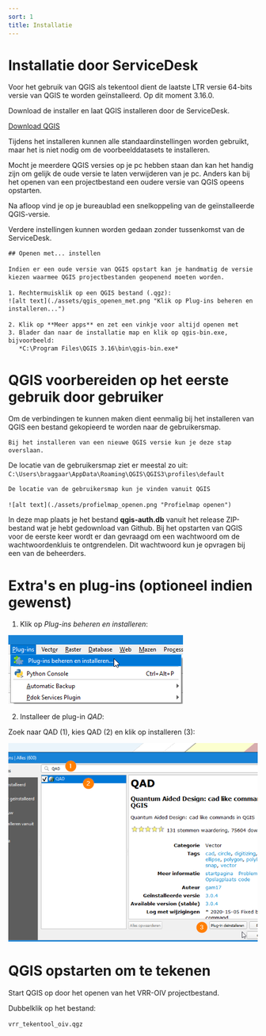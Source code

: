 ```yaml
---
sort: 1
title: Installatie
---
```


# Installatie door ServiceDesk

Voor het gebruik van QGIS als tekentool dient de laatste LTR versie 64-bits versie van QGIS te worden geïnstalleerd. Op dit moment 3.16.0. 

Download de installer en laat QGIS installeren door de ServiceDesk.

[Download QGIS](https://qgis.org/nl/site/forusers/download.html)

Tijdens het installeren kunnen alle standaardinstellingen worden gebruikt, maar het is niet nodig om de voorbeelddatasets te installeren. 

Mocht je meerdere QGIS versies op je pc hebben staan dan kan het handig zijn om gelijk de oude versie te laten verwijderen van je pc. Anders kan bij het openen van een projectbestand een oudere versie van QGIS opeens opstarten.

Na afloop vind je op je bureaublad een snelkoppeling van de geïnstalleerde QGIS-versie. 

Verdere instellingen kunnen worden gedaan zonder tussenkomst van de ServiceDesk.

```note
## Openen met... instellen

Indien er een oude versie van QGIS opstart kan je handmatig de versie kiezen waarmee QGIS projectbestanden geopenend moeten worden.

1. Rechtermuisklik op een QGIS bestand (.qgz):
![alt text](./assets/qgis_openen_met.png "Klik op Plug-ins beheren en installeren...")

2. Klik op **Meer apps** en zet een vinkje voor altijd openen met
3. Blader dan naar de installatie map en klik op qgis-bin.exe, bijvoorbeeld:
   *C:\Program Files\QGIS 3.16\bin\qgis-bin.exe*
```

# QGIS voorbereiden op het eerste gebruik door gebruiker

Om de verbindingen te kunnen maken dient eenmalig bij het installeren van QGIS een bestand gekopieerd te worden naar de gebruikersmap.

```note
Bij het installeren van een nieuwe QGIS versie kun je deze stap overslaan.
```

De locatie van de gebruikersmap ziet er meestal zo uit: ```C:\Users\braggaar\AppData\Roaming\QGIS\QGIS3\profiles\default```


```tip
De locatie van de gebruikersmap kun je vinden vanuit QGIS

![alt text](./assets/profielmap_openen.png "Profielmap openen")
```

In deze map plaats je het bestand **qgis-auth.db** vanuit het release ZIP-bestand wat je hebt gedownload van Github. Bij het opstarten van QGIS voor de eerste keer wordt er dan gevraagd om een wachtwoord om de wachtwoordenkluis te ontgrendelen. Dit wachtwoord kun je opvragen bij een van de beheerders.

# Extra's en plug-ins (optioneel indien gewenst)

1. Klik op *Plug-ins beheren en installeren*:

![alt text](./assets/install_plugins.png "Klik op Plug-ins beheren en installeren...")

2. Installeer de plug-in *QAD*:

Zoek naar QAD (1), kies QAD (2) en klik op installeren (3):

![alt text](./assets/install_plugin.png "Klik op Plug-ins beheren en installeren...")

# QGIS opstarten om te tekenen

Start QGIS op door het openen van het VRR-OIV projectbestand.

Dubbelklik op het bestand:

`vrr_tekentool_oiv.qgz`
